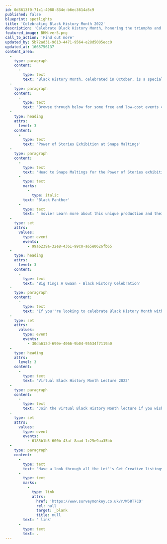```yaml
---
id: 0d8613f0-71c1-4988-834e-b6ec3614a5c9
published: false
blueprint: spotlights
title: 'Celebrating Black History Month 2022'
description: 'Celebrate Black History Month, honoring the triumphs and struggles of Black communities throughout history. Visit our dedicated spotlight to browse events you can join in with this October.'
featured_image: BHM-ver5.png
call_to_action: 'Find out more'
updated_by: 5b72ad31-9613-4471-9564-e28d5005ecc0
updated_at: 1665756137
content_area:
  -
    type: paragraph
    content:
      -
        type: text
        text: 'Black History Month, celebrated in October, is a special time to acknowledge the contribution black people have made over the centuries, and in doing so, shaping the diversity we see in Suffolk today. Learn about Black history, explore the rich culture and connect with others to embrace this important celebration!'
  -
    type: paragraph
    content:
      -
        type: text
        text: 'Browse through below for some free and low-cost events celebrating Black History Month! '
  -
    type: heading
    attrs:
      level: 3
    content:
      -
        type: text
        text: 'Power of Stories Exhibition at Snape Maltings'
  -
    type: paragraph
    content:
      -
        type: text
        text: 'Head to Snape Maltings for the Power of Stories exhibition which showcases three original costumes from the '
      -
        type: text
        marks:
          -
            type: italic
        text: 'Black Panther'
      -
        type: text
        text: ' movie! Learn more about this unique production and their empowering Black characters!'
  -
    type: set
    attrs:
      values:
        type: event
        events:
          - 99a6239a-32e8-4361-99c0-a65e0626fb65
  -
    type: heading
    attrs:
      level: 3
    content:
      -
        type: text
        text: 'Big Tings A Gwaan - Black History Celebration'
  -
    type: paragraph
    content:
      -
        type: text
        text: 'If you''re looking to celebrate Black History Month with your family, join the Big Tings A Gwaan event and enjoy music, dance, workshops and children''s activities! '
  -
    type: set
    attrs:
      values:
        type: event
        events:
          - 30da612d-690e-4066-9b04-95534f7119a0
  -
    type: heading
    attrs:
      level: 3
    content:
      -
        type: text
        text: 'Virtual Black History Month Lecture 2022'
  -
    type: paragraph
    content:
      -
        type: text
        text: 'Join the virtual Black History Month lecture if you wish to explore enlightening discussions about racism, sexism and wellbeing, from the comfort of your home!'
  -
    type: set
    attrs:
      values:
        type: event
        events:
          - 6185b1b5-600b-43af-8aad-1c25e9aa35bb
  -
    type: paragraph
    content:
      -
        type: text
        text: 'Have a look through all the Let''s Get Creative listings to find something to suit you during October. And if you know of any event or activity that you would like to see listed here, fill out details via this'
      -
        type: text
        marks:
          -
            type: link
            attrs:
              href: 'https://www.surveymonkey.co.uk/r/W58T7CQ'
              rel: null
              target: _blank
              title: null
        text: ' link'
      -
        type: text
        text: .
---
```

